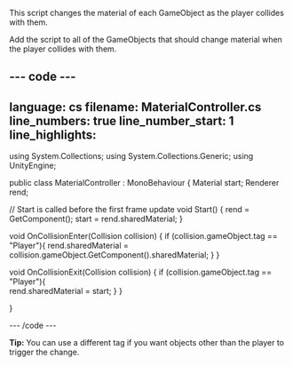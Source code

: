 This script changes the material of each GameObject as the player collides with them.

Add the script to all of the GameObjects that should change material when the player collides with them.  

--- code ---
---
language: cs
filename: MaterialController.cs
line_numbers: true
line_number_start: 1
line_highlights:
---

using System.Collections;
using System.Collections.Generic;
using UnityEngine;

public class MaterialController : MonoBehaviour
{
  Material start;
  Renderer rend;

  // Start is called before the first frame update
  void Start()
  {
      rend = GetComponent<Renderer>();
      start = rend.sharedMaterial;
  }

  void OnCollisionEnter(Collision collision)
  {
      if (collision.gameObject.tag == "Player"){
          rend.sharedMaterial = collision.gameObject.GetComponent<Renderer>().sharedMaterial;
      }
  }

  void OnCollisionExit(Collision collision)
  {
      if (collision.gameObject.tag == "Player"){        
            rend.sharedMaterial = start;
      }
  }

}

--- /code ---
  
  **Tip:** You can use a different tag if you want objects other than the player to trigger the change. 
